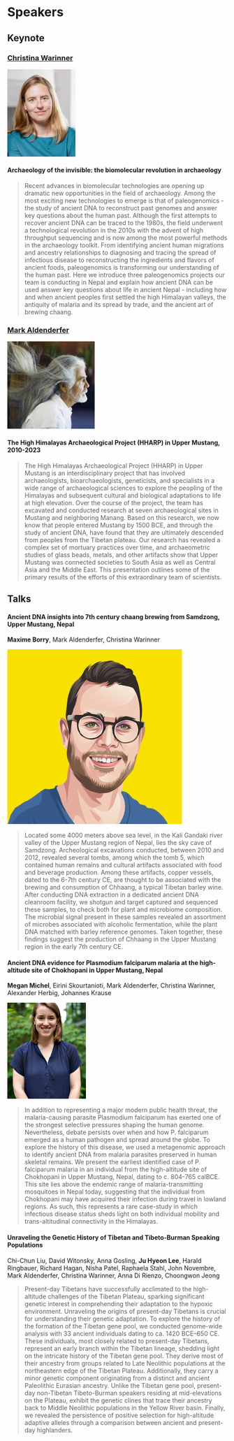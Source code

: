 # Speakers 

## Keynote

### [Christina Warinner](https://anthropology.fas.harvard.edu/people/christina-warinner)

![christina warinner](_media/christina_warinner.png ':size=100')

#### Archaeology of the invisible: the biomolecular revolution in archaeology


> Recent advances in biomolecular technologies are opening up dramatic new opportunities in the field of archaeology. Among the most exciting new technologies to emerge is that of paleogenomics - the study of ancient DNA to reconstruct past genomes and answer key questions about the human past. Although the first attempts to recover ancient DNA can be traced to the 1980s, the field underwent a technological revolution in the 2010s with the advent of high throughput sequencing and is now among the most powerful methods in the archaeology toolkit. From identifying ancient human migrations and ancestry relationships to diagnosing and tracing the spread of infectious disease to reconstructing the ingredients and flavors of ancient foods, paleogenomics is transforming our understanding of the human past. Here we introduce three paleogenomics projects our team is conducting in Nepal and explain how ancient DNA can be used answer key questions about life in ancient Nepal - including how and when ancient peoples first settled the high Himalayan valleys, the antiquity of malaria and its spread by trade, and the ancient art of brewing chaang. 


### [Mark Aldenderfer](https://en.wikipedia.org/wiki/Mark_Aldenderfer)

![mark aldenderfer](_media/mark_aldenderfer.png ':size=100')

#### The High Himalayas Archaeological Project (HHARP) in Upper Mustang, 2010-2023

> The High Himalayas Archaeological Project (HHARP) in Upper Mustang is an interdisciplinary project that has involved archaeologists, bioarchaeologists, geneticists, and specialists in a wide range of archaeological sciences to explore the peopling of the Himalayas and subsequent cultural and biological adaptations to life at high elevation. Over the course of the project, the team has excavated and conducted research at seven archaeological sites in Mustang and neighboring Manang. Based on this research, we now know that people entered Mustang by 1500 BCE, and through the study of ancient DNA, have found that they are ultimately descended from peoples from the Tibetan plateau. Our research has revealed a complex set of mortuary practices over time, and archaeometric studies of glass beads, metals, and other artifacts show that Upper Mustang was connected societies to South Asia as well as Central Asia and the Middle East. This presentation outlines some of the primary results of the efforts of this extraordinary team of scientists. 

## Talks

#### Ancient DNA insights into 7th century chaang brewing from Samdzong, Upper Mustang, Nepal

**Maxime Borry**, Mark Aldenderfer, Christina Warinner

![maxime borry](_media/maxime_borry.jpg ':size=100')

> Located some 4000 meters above sea level, in the Kali Gandaki river valley of the Upper Mustang region of Nepal, lies the sky cave of Samdzong. Archeological excavations conducted, between 2010 and 2012, revealed several tombs, among which the tomb 5, which contained human remains and cultural artifacts associated with food and beverage production. Among these artifacts, copper vessels, dated to the 6-7th century CE, are thought to be associated with the brewing and consumption of Chhaang, a typical Tibetan barley wine. After conducting DNA extraction in a dedicated ancient DNA cleanroom facility, we shotgun and target captured and sequenced these samples, to check both for plant and microbiome composition. The microbial signal present in these samples revealed an assortment of microbes associated with alcoholic fermentation, while the plant DNA matched with barley reference genomes. Taken together, these findings suggest the production of Chhaang in the Upper Mustang region in the early 7th century CE.


#### Ancient DNA evidence for Plasmodium falciparum malaria at the high-altitude site of Chokhopani in Upper Mustang, Nepal

**Megan Michel**, Eirini Skourtanioti, Mark Aldenderfer, Christina Warinner, Alexander Herbig, Johannes Krause

![megan michek](_media/megan_michel.jpg ':size=100')


> In addition to representing a major modern public health threat, the malaria-causing parasite Plasmodium falciparum has exerted one of the strongest selective pressures shaping the human genome. Nevertheless, debate persists over when and how P. falciparum emerged as a human pathogen and spread around the globe. To explore the history of this disease, we used a metagenomic approach to identify ancient DNA from malaria parasites preserved in human skeletal remains. We present the earliest identified case of P. falciparum malaria in an individual from the high-altitude site of Chokhopani in Upper Mustang, Nepal, dating to c. 804-765 calBCE. This site lies above the endemic range of malaria-transmitting mosquitoes in Nepal today, suggesting that the individual from Chokhopani may have acquired their infection during travel in lowland regions. As such, this represents a rare case-study in which infectious disease status sheds light on both individual mobility and trans-altitudinal connectivity in the Himalayas.


#### Unraveling the Genetic History of Tibetan and Tibeto-Burman Speaking Populations

Chi-Chun Liu, David Witonsky, Anna Gosling, **Ju Hyeon Lee**, Harald Ringbauer, Richard Hagan, Nisha Patel, Raphaela Stahl, John Novembre, Mark Aldenderfer, Christina Warinner, Anna Di Rienzo, Choongwon Jeong

> Present-day Tibetans have successfully acclimated to the high-altitude challenges of the Tibetan Plateau, sparking significant genetic interest in comprehending their adaptation to the hypoxic environment. Unraveling the origins of present-day Tibetans is crucial for understanding their genetic adaptation. To explore the history of the formation of the Tibetan gene pool, we conducted genome-wide analysis with 33 ancient individuals dating to ca. 1420 BCE–650 CE. These individuals, most closely related to present-day Tibetans, represent an early branch within the Tibetan lineage, shedding light on the intricate history of the Tibetan gene pool. They derive most of their ancestry from groups related to Late Neolithic populations at the northeastern edge of the Tibetan Plateau. Additionally, they carry a minor genetic component originating from a distinct and ancient Paleolithic Eurasian ancestry. Unlike the Tibetan gene pool, present-day non-Tibetan Tibeto-Burman speakers residing at mid-elevations on the Plateau, exhibit the genetic clines that trace their ancestry back to Middle Neolithic populations in the Yellow River basin. Finally, we revealed the persistence of positive selection for high-altitude adaptive alleles through a comparison between ancient and present-day highlanders.
